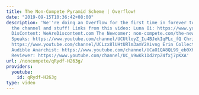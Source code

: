 ```yaml
---
title: The Non-Compete Pyramid Scheme | Overflow!
date: "2019-09-15T10:36:42+08:00"
description: 'We''re doing an Overflow for the first time in forever to talk about
  the channel and stuff! Links from this video: Luna Oi: https://www.youtube.com/channel/UCN4l7I2RxGBJ3i_EFi1SzuA
  DisContent: WeAreDiscontent.com The Newcomer: non-compete.com/the-newcomer Angie
  Speaks: https://www.youtube.com/channel/UCUtloyZ_Iu4BJekIqPLc_fQ Christopher Szabo:
  https://www.youtube.com/channel/UCLzx8lUHtURlm3amY2Xivng Erin Collective: https://www.youtube.com/channel/UCrH-hm2BOaOgxlPr1gxcttQ
  Audible Anarchist: https://www.youtube.com/channel/UCaO1QA8QL99_eb0XhJI2Fyw Radical
  Reviewer: https://www.youtube.com/channel/UC_V9wKk1Dd2rpZ4fxj7pKXA'
url: /noncompete/qRydf-H263g/
providers:
  youtube:
    id: qRydf-H263g
type: video
---
```

